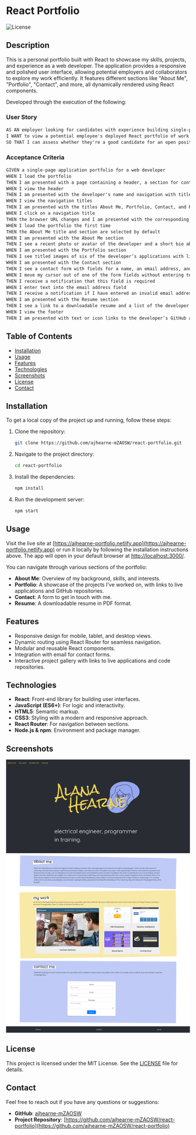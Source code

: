 # React Portfolio

![License](https://img.shields.io/badge/License-MIT-blue.svg)

## Description

This is a personal portfolio built with React to showcase my skills, projects, and experience as a web developer. The application provides a responsive and polished user interface, allowing potential employers and collaborators to explore my work efficiently. It features different sections like "About Me", "Portfolio", "Contact", and more, all dynamically rendered using React components.

Developed through the execution of the following:

### User Story

```md
AS AN employer looking for candidates with experience building single-page applications
I WANT to view a potential employee's deployed React portfolio of work samples
SO THAT I can assess whether they're a good candidate for an open position
```

### Acceptance Criteria

```md
GIVEN a single-page application portfolio for a web developer
WHEN I load the portfolio
THEN I am presented with a page containing a header, a section for content, and a footer
WHEN I view the header
THEN I am presented with the developer's name and navigation with titles corresponding to different sections of the portfolio
WHEN I view the navigation titles
THEN I am presented with the titles About Me, Portfolio, Contact, and Resume, and the title corresponding to the current section is highlighted
WHEN I click on a navigation title
THEN the browser URL changes and I am presented with the corresponding section below the navigation and that title is highlighted
WHEN I load the portfolio the first time
THEN the About Me title and section are selected by default
WHEN I am presented with the About Me section
THEN I see a recent photo or avatar of the developer and a short bio about them
WHEN I am presented with the Portfolio section
THEN I see titled images of six of the developer’s applications with links to both the deployed applications and the corresponding GitHub repositories
WHEN I am presented with the Contact section
THEN I see a contact form with fields for a name, an email address, and a message
WHEN I move my cursor out of one of the form fields without entering text
THEN I receive a notification that this field is required
WHEN I enter text into the email address field
THEN I receive a notification if I have entered an invalid email address
WHEN I am presented with the Resume section
THEN I see a link to a downloadable resume and a list of the developer’s proficiencies
WHEN I view the footer
THEN I am presented with text or icon links to the developer’s GitHub and LinkedIn profiles, and their profile on a third platform (Stack Overflow, Twitter)
```

## Table of Contents

- [Installation](#installation)
- [Usage](#usage)
- [Features](#features)
- [Technologies](#technologies)
- [Screenshots](#screenshots)
- [License](#license)
- [Contact](#contact)

## Installation

To get a local copy of the project up and running, follow these steps:

1. Clone the repository:

   ```bash
   git clone https://github.com/ajhearne-mZAOSW/react-portfolio.git
   ```

2. Navigate to the project directory:

    ```bash
    cd react-portfolio
    ```

3. Install the dependencies:

    ```bash
    npm install
    ```

4. Run the development server:

    ```bash
    npm start
    ```

## Usage

Visit the live site at [https://ajhearne-portfolio.netlify.app](https://ajhearne-portfolio.netlify.app) or run it locally by following the installation instructions above. The app will open in your default browser at [http://localhost:3000/](http://localhost:3000/).

You can navigate through various sections of the portfolio:
- **About Me**: Overview of my background, skills, and interests.
- **Portfolio**: A showcase of the projects I've worked on, with links to live applications and GitHub repositories.
- **Contact**: A form to get in touch with me.
- **Resume**: A downloadable resume in PDF format.

## Features

- Responsive design for mobile, tablet, and desktop views.
- Dynamic routing using React Router for seamless navigation.
- Modular and reusable React components.
- Integration with email for contact forms.
- Interactive project gallery with links to live applications and code repositories.

## Technologies

- **React**: Front-end library for building user interfaces.
- **JavaScript (ES6+)**: For logic and interactivity.
- **HTML5**: Semantic markup.
- **CSS3**: Styling with a modern and responsive approach.
- **React Router**: For navigation between sections.
- **Node.js & npm**: Environment and package manager.

## Screenshots

![A web broswer showing the React Portfolio homepage](./src/assets/images/demo.png)

## License

This project is licensed under the MIT License. See the [LICENSE](./LICENSE) file for details.

## Contact

Feel free to reach out if you have any questions or suggestions:

- **GitHub**: [ajhearne-mZAOSW](https://github.com/ajhearne-mZAOSW)
- **Project Repository**: [https://github.com/ajhearne-mZAOSW/react-portfolio](https://github.com/ajhearne-mZAOSW/react-portfolio)
